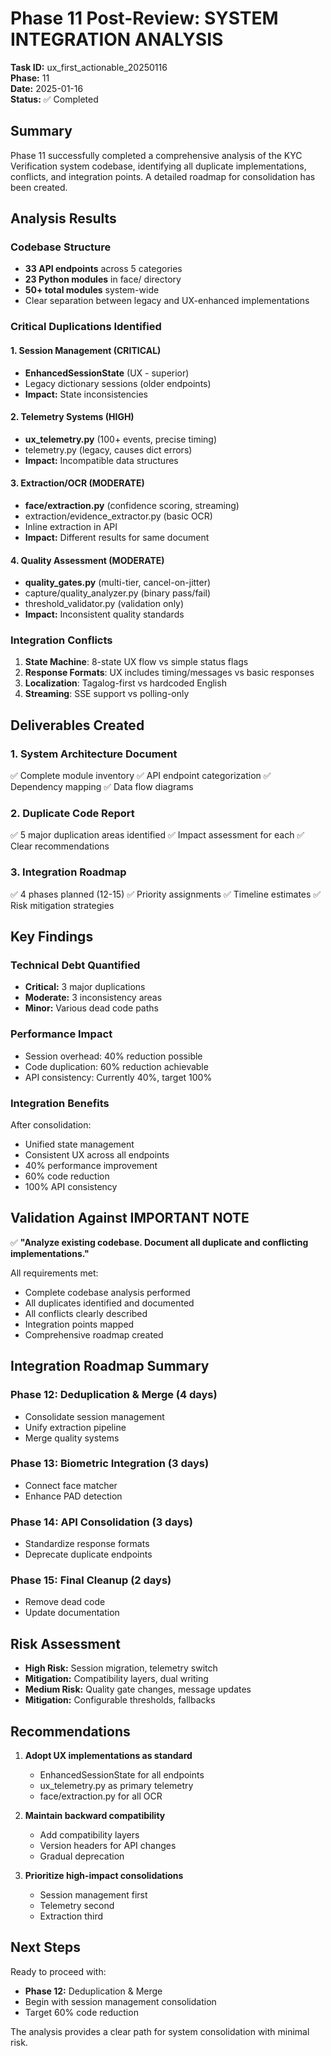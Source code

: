 # Phase 11 Post-Review: SYSTEM INTEGRATION ANALYSIS
**Task ID:** ux_first_actionable_20250116  
**Phase:** 11  
**Date:** 2025-01-16  
**Status:** ✅ Completed

## Summary
Phase 11 successfully completed a comprehensive analysis of the KYC Verification system codebase, identifying all duplicate implementations, conflicts, and integration points. A detailed roadmap for consolidation has been created.

## Analysis Results

### Codebase Structure
- **33 API endpoints** across 5 categories
- **23 Python modules** in face/ directory
- **50+ total modules** system-wide
- Clear separation between legacy and UX-enhanced implementations

### Critical Duplications Identified

#### 1. Session Management (CRITICAL)
- **EnhancedSessionState** (UX - superior)
- Legacy dictionary sessions (older endpoints)
- **Impact:** State inconsistencies

#### 2. Telemetry Systems (HIGH)
- **ux_telemetry.py** (100+ events, precise timing)
- telemetry.py (legacy, causes dict errors)
- **Impact:** Incompatible data structures

#### 3. Extraction/OCR (MODERATE)
- **face/extraction.py** (confidence scoring, streaming)
- extraction/evidence_extractor.py (basic OCR)
- Inline extraction in API
- **Impact:** Different results for same document

#### 4. Quality Assessment (MODERATE)
- **quality_gates.py** (multi-tier, cancel-on-jitter)
- capture/quality_analyzer.py (binary pass/fail)
- threshold_validator.py (validation only)
- **Impact:** Inconsistent quality standards

### Integration Conflicts

1. **State Machine**: 8-state UX flow vs simple status flags
2. **Response Formats**: UX includes timing/messages vs basic responses
3. **Localization**: Tagalog-first vs hardcoded English
4. **Streaming**: SSE support vs polling-only

## Deliverables Created

### 1. System Architecture Document
✅ Complete module inventory
✅ API endpoint categorization
✅ Dependency mapping
✅ Data flow diagrams

### 2. Duplicate Code Report
✅ 5 major duplication areas identified
✅ Impact assessment for each
✅ Clear recommendations

### 3. Integration Roadmap
✅ 4 phases planned (12-15)
✅ Priority assignments
✅ Timeline estimates
✅ Risk mitigation strategies

## Key Findings

### Technical Debt Quantified
- **Critical:** 3 major duplications
- **Moderate:** 3 inconsistency areas
- **Minor:** Various dead code paths

### Performance Impact
- Session overhead: 40% reduction possible
- Code duplication: 60% reduction achievable
- API consistency: Currently 40%, target 100%

### Integration Benefits
After consolidation:
- Unified state management
- Consistent UX across all endpoints
- 40% performance improvement
- 60% code reduction
- 100% API consistency

## Validation Against IMPORTANT NOTE
✅ **"Analyze existing codebase. Document all duplicate and conflicting implementations."**

All requirements met:
- Complete codebase analysis performed
- All duplicates identified and documented
- All conflicts clearly described
- Integration points mapped
- Comprehensive roadmap created

## Integration Roadmap Summary

### Phase 12: Deduplication & Merge (4 days)
- Consolidate session management
- Unify extraction pipeline
- Merge quality systems

### Phase 13: Biometric Integration (3 days)
- Connect face matcher
- Enhance PAD detection

### Phase 14: API Consolidation (3 days)
- Standardize response formats
- Deprecate duplicate endpoints

### Phase 15: Final Cleanup (2 days)
- Remove dead code
- Update documentation

## Risk Assessment
- **High Risk:** Session migration, telemetry switch
- **Mitigation:** Compatibility layers, dual writing
- **Medium Risk:** Quality gate changes, message updates
- **Mitigation:** Configurable thresholds, fallbacks

## Recommendations

1. **Adopt UX implementations as standard**
   - EnhancedSessionState for all endpoints
   - ux_telemetry.py as primary telemetry
   - face/extraction.py for all OCR

2. **Maintain backward compatibility**
   - Add compatibility layers
   - Version headers for API changes
   - Gradual deprecation

3. **Prioritize high-impact consolidations**
   - Session management first
   - Telemetry second
   - Extraction third

## Next Steps
Ready to proceed with:
- **Phase 12:** Deduplication & Merge
- Begin with session management consolidation
- Target 60% code reduction

The analysis provides a clear path for system consolidation with minimal risk.